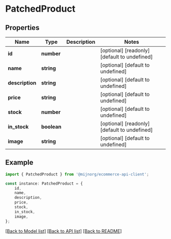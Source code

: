 # PatchedProduct


## Properties

Name | Type | Description | Notes
------------ | ------------- | ------------- | -------------
**id** | **number** |  | [optional] [readonly] [default to undefined]
**name** | **string** |  | [optional] [default to undefined]
**description** | **string** |  | [optional] [default to undefined]
**price** | **string** |  | [optional] [default to undefined]
**stock** | **number** |  | [optional] [default to undefined]
**in_stock** | **boolean** |  | [optional] [readonly] [default to undefined]
**image** | **string** |  | [optional] [default to undefined]

## Example

```typescript
import { PatchedProduct } from '@mijnorg/ecommerce-api-client';

const instance: PatchedProduct = {
    id,
    name,
    description,
    price,
    stock,
    in_stock,
    image,
};
```

[[Back to Model list]](../README.md#documentation-for-models) [[Back to API list]](../README.md#documentation-for-api-endpoints) [[Back to README]](../README.md)
